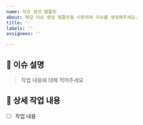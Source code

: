 ```yaml
---
name: 이슈 생성 템플릿
about: 해당 이슈 생성 템플릿을 사용하여 이슈를 생성해주세요.
title: ''
labels: ''
assignees: ''

---
```


## 🐸 이슈 설명

> 작업 내용에 대해 적어주세요

## 📌 상세 작업 내용

- [ ] 작업 내용
